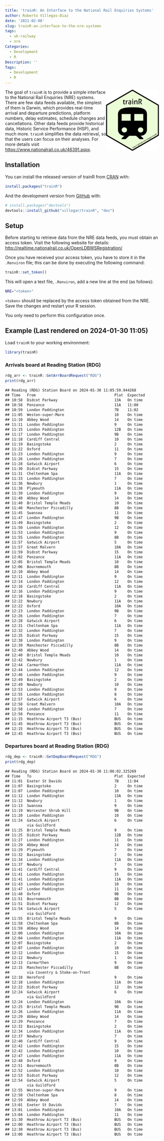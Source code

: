 ```yaml
---
title: 'trainR: An Interface to the National Rail Enquiries Systems'
author: Roberto Villegas-Diaz
date: '2021-02-08'
slug: trainR-an-interface-to-the-nre-systems
tags:
  - uk-railway
  - nre
Categories:
  - Development
  - R
Description: ''
Tags:
  - Development
  - R
---
```


<img src="https://raw.githubusercontent.com/villegar/trainR/main/inst/images/logo.png" alt="logo" align="right" height=200px/>

The goal of `trainR` is to provide a simple interface to the 
National Rail Enquiries (NRE) systems. There are few data feeds 
available, the simplest of them is Darwin, which provides real-time 
arrival and departure predictions, platform numbers, delay estimates, 
schedule changes and cancellations. Other data feeds provide historical 
data, Historic Service Performance (HSP), and much more. `trainR` 
simplifies the data retrieval, so that the users can focus on their 
analyses. For more details visit 
https://www.nationalrail.co.uk/46391.aspx.

## Installation

You can install the released version of trainR from [CRAN](https://CRAN.R-project.org) with:

``` r
install.packages("trainR")
```

And the development version from [GitHub](https://github.com/) with:

``` r
# install.packages("devtools")
devtools::install_github("villegar/trainR", "dev")
```

## Setup
Before starting to retrieve data from the NRE data feeds, you must obtain an access token. 
Visit the following website for details: http://realtime.nationalrail.co.uk/OpenLDBWSRegistration/

Once you have received your access token, you have to store it in the `.Renviron` file; this can be 
done by executing the following command:


```r
trainR::set_token()
```

This will open a text file, `.Renviron`, add a new line at the end (as follows):

```bash
NRE="<token>"
```

`<token>` should be replaced by the access token obtained from the NRE. Save the changes and restart 
your R session.

You only need to perform this configuration once.

## Example (Last rendered on 2024-01-30 11:05)

Load `trainR` to your working environment:

```r
library(trainR)
```

### Arrivals board at Reading Station (RDG)


```r
rdg_arr <- trainR::GetArrBoardRequest("RDG")
print(rdg_arr)
```

```
## Reading (RDG) Station Board on 2024-01-30 11:05:59.944268
## Time   From                                    Plat  Expected
## 10:58  Didcot Parkway                          13A   On time
## 10:58  Penzance                                11A   11:00
## 10:59  London Paddington                       7B    11:02
## 11:05  Weston-super-Mare                       10    On time
## 11:10  Abbey Wood                              14    On time
## 11:11  London Paddington                       9     On time
## 11:15  London Paddington                       12B   On time
## 11:17  London Paddington                       9B    On time
## 11:18  Cardiff Central                         10    On time
## 11:19  Basingstoke                             2     On time
## 11:22  Oxford                                  11    On time
## 11:23  London Paddington                       9     On time
## 11:26  London Paddington                       7     On time
## 11:28  Gatwick Airport                         6     On time
## 11:30  Didcot Parkway                          15    On time
## 11:31  Cheltenham Spa                          11A   On time
## 11:33  London Paddington                       7     On time
## 11:36  Newbury                                 1     On time
## 11:38  Plymouth                                11A   On time
## 11:39  London Paddington                       9     On time
## 11:40  Abbey Wood                              14    On time
## 11:40  Bristol Temple Meads                    10    On time
## 11:40  Manchester Piccadilly                   8B    On time
## 11:45  Swansea                                 11    On time
## 11:47  London Paddington                       9B    On time
## 11:49  Basingstoke                             2     On time
## 11:50  London Paddington                       12    On time
## 11:53  London Paddington                       9     On time
## 11:55  London Paddington                       8B    On time
## 11:57  Gatwick Airport                         5     On time
## 11:57  Great Malvern                           10A   On time
## 11:59  Didcot Parkway                          15    On time
## 12:02  Penzance                                11A   On time
## 12:05  Bristol Temple Meads                    10    On time
## 12:06  Bournemouth                             8B    On time
## 12:10  Abbey Wood                              14    On time
## 12:11  London Paddington                       9     On time
## 12:14  London Paddington                       12    On time
## 12:16  Cardiff Central                         11A   On time
## 12:16  London Paddington                       9     On time
## 12:18  Basingstoke                             2     On time
## 12:22  Newbury                                 11A   On time
## 12:22  Oxford                                  10A   On time
## 12:23  London Paddington                       9B    On time
## 12:26  London Paddington                       7     On time
## 12:28  Gatwick Airport                         6     On time
## 12:31  Cheltenham Spa                          11A   On time
## 12:32  London Paddington                       7     On time
## 12:35  Didcot Parkway                          15    On time
## 12:38  London Paddington                       9     On time
## 12:39  Manchester Piccadilly                   8B    On time
## 12:40  Abbey Wood                              14    On time
## 12:40  Bristol Temple Meads                    10    On time
## 12:42  Newbury                                 1     On time
## 12:44  Carmarthen                              11A   On time
## 12:44  London Paddington                       12    On time
## 12:46  London Paddington                       9     On time
## 12:49  Basingstoke                             2     On time
## 12:49  Newbury                                 10    On time
## 12:53  London Paddington                       9     On time
## 12:55  London Paddington                       8     On time
## 12:57  Gatwick Airport                         6     On time
## 12:58  Great Malvern                           10A   On time
## 12:58  London Paddington                       7     On time
## 12:58  Penzance                                11    On time
## 11:15  Heathrow Airport T3 (Bus)               BUS   On time
## 11:45  Heathrow Airport T3 (Bus)               BUS   On time
## 12:15  Heathrow Airport T3 (Bus)               BUS   On time
## 12:45  Heathrow Airport T3 (Bus)               BUS   On time
```

### Departures board at Reading Station (RDG)


```r
rdg_dep <- trainR::GetDepBoardRequest("RDG")
print(rdg_dep)
```

```
## Reading (RDG) Station Board on 2024-01-30 11:06:02.325269
## Time   To                                      Plat  Expected
## 11:01  Exeter St Davids                        7B    11:04
## 11:07  Basingstoke                             2     On time
## 11:07  London Paddington                       10    On time
## 11:12  London Paddington                       13A   On time
## 11:12  Newbury                                 1     On time
## 11:13  Swansea                                 9     On time
## 11:19  Worcester Shrub Hill                    9B    On time
## 11:20  London Paddington                       10    On time
## 11:24  Gatwick Airport                         6     On time
##        via Guildford                           
## 11:25  Bristol Temple Meads                    9     On time
## 11:25  Didcot Parkway                          12B   On time
## 11:27  London Paddington                       11    On time
## 11:29  Abbey Wood                              14    On time
## 11:29  Plymouth                                7     On time
## 11:32  Basingstoke                             2     On time
## 11:34  London Paddington                       11A   On time
## 11:37  Newbury                                 7     On time
## 11:41  Cardiff Central                         9     On time
## 11:41  London Paddington                       15    On time
## 11:41  London Paddington                       11A   On time
## 11:43  London Paddington                       10    On time
## 11:47  London Paddington                       11    On time
## 11:48  Oxford                                  9B    On time
## 11:51  Bournemouth                             8B    On time
## 11:51  Didcot Parkway                          12    On time
## 11:54  Gatwick Airport                         5     On time
##        via Guildford                           
## 11:55  Bristol Temple Meads                    9     On time
## 11:58  Cheltenham Spa                          8B    On time
## 11:59  Abbey Wood                              14    On time
## 12:00  London Paddington                       10A   On time
## 12:04  London Paddington                       11A   On time
## 12:07  Basingstoke                             2     On time
## 12:07  London Paddington                       10    On time
## 12:12  London Paddington                       15    On time
## 12:12  Newbury                                 1     On time
## 12:13  Carmarthen                              9     On time
## 12:15  Manchester Piccadilly                   8B    On time
##        via Coventry & Stoke-on-Trent           
## 12:18  Hereford                                9     On time
## 12:18  London Paddington                       11A   On time
## 12:22  Didcot Parkway                          12    On time
## 12:24  Gatwick Airport                         6     On time
##        via Guildford                           
## 12:24  London Paddington                       10A   On time
## 12:25  Bristol Temple Meads                    9B    On time
## 12:26  London Paddington                       11A   On time
## 12:29  Abbey Wood                              14    On time
## 12:29  Penzance                                7     On time
## 12:32  Basingstoke                             2     On time
## 12:34  London Paddington                       11A   On time
## 12:37  Newbury                                 7     On time
## 12:40  Cardiff Central                         9     On time
## 12:42  London Paddington                       15    On time
## 12:42  London Paddington                       10    On time
## 12:47  London Paddington                       11A   On time
## 12:48  Oxford                                  9     On time
## 12:51  Bournemouth                             8B    On time
## 12:52  London Paddington                       10    On time
## 12:53  Didcot Parkway                          12    On time
## 12:54  Gatwick Airport                         5     On time
##        via Guildford                           
## 12:55  Weston-super-Mare                       9     On time
## 12:58  Cheltenham Spa                          8     On time
## 12:59  Abbey Wood                              14    On time
## 13:01  Exeter St Davids                        7     On time
## 13:01  London Paddington                       10A   On time
## 13:04  London Paddington                       11    On time
## 11:30  Heathrow Airport T3 (Bus)               BUS   On time
## 12:00  Heathrow Airport T3 (Bus)               BUS   On time
## 12:30  Heathrow Airport T3 (Bus)               BUS   On time
## 13:00  Heathrow Airport T3 (Bus)               BUS   On time
```
